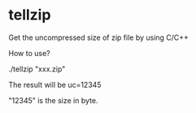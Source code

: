 # tellzip
Get the uncompressed size of zip file by using C/C++

How to use?

./tellzip "xxx.zip"

The result will be
uc=12345

"12345" is the size in byte.
